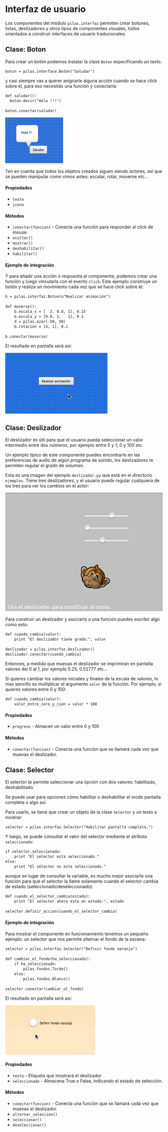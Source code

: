 # Interfaz de usuario

Los componentes del módulo ``pilas.interfaz`` permiten crear botones, listas,
deslizadores y otros tipos de componentes visuales, todos orientados
a construir interfaces de usuario traducionales.




## Clase: Boton

Para crear un botón podemos instalar la clase `Boton` especificando
un texto.

```
boton = pilas.interface.Botón("Saludar")
```

y casi siempre vas a querer asignarle alguna acción cuando se hace
click sobre él, para eso necesitás una función y conectarla:

```
def saludar():
  boton.decir("Hola !!!")

boton.conectar(saludar)
```

![](../imagenes/interfaz/boton_saludando.png)

Ten en cuenta que todos los objetos creados siguen siendo actores, así
que se pueden manipular como vimos antes: escalar, rotar, moverse etc...

#### Propiedades

* `texto`
* `icono`

#### Métodos

* `conectar(funcion)` - Conecta una función para responder al click de mouse.
* `ocultar()`
* `mostrar()`
* `deshabilitar()`
* `habilitar()`

#### Ejemplo de integración

Y para añadir una acción o respuesta al componente, podemos crear una
función y luego vincularla con el evento ``click``. Este ejemplo construye
un botón y realiza un movimiento cada vez que se hace click sobre él:

```
b = pilas.interfaz.Boton(u"Realizar animación")

def moverse():
    b.escala_x = [  2, 0.8, 1], 0.15
    b.escala_y = [0.8, 2,   1], 0.1
    d = pilas.azar(-50, 50)
    b.rotacion = [d, 1], 0.1

b.conectar(moverse)
```

El resultado en pantalla será así:


![](../imagenes/interfaz/boton.gif)


## Clase: Deslizador

El deslizador es útil para que el usuario pueda seleccionar
un valor intermedio entre dos números, por ejemplo entre 0 y 1, 0 y
100 etc.

Un ejemplo típico de este componente puedes encontrarlo
en las preferencias de audio de algún programa de sonido, los
deslizadores te permiten regular el grado de volumen.


Esta es una imagen del ejemplo ``deslizador.py`` que está
en el directorio ``ejemplos``. Tiene tres deslizadores, y
el usuario puede regular cualquiera de los tres para ver
los cambios en el actor:


![](../imagenes/interfaz/deslizador.jpg)


Para construir un deslizador y asociarlo a una función
puedes escribir algo como esto:


```
def cuando_cambia(valor):
    print "El deslizador tiene grado:", valor

deslizador = pilas.interfaz.Deslizador()
deslizador.conectar(cuando_cambia)
```


Entonces, a medida que muevas el deslizador se imprimirán
en pantalla valores del 0 al 1, por ejemplo 0.25, 0.52777 etc...

Si quieres cambiar los valores iniciales y finales de la
escala de valores, lo mas sencillo es multiplicar el argumento
``valor`` de la función. Por ejemplo, si quieres valores entre
0 y 100:


```
def cuando_cambia(valor):
    valor_entre_cero_y_cien = valor * 100
```


#### Propiedades

* `progreso` - Almacen un valor entre 0 y 100

#### Métodos

* `conectar(funcion)` - Conecta una función que se llamará cada vez que muevas el deslizador.


## Clase: Selector

El selector te permite seleccionar una opción con
dos valores: habilitado, deshabilitado.

Se puede usar para opciones cómo habilitar o deshabilitar
el modo pantalla completa o algo así.

Para usarlo, se tiene que crear un objeto de la
clase ``Selector`` y un texto a mostrar:

```
selector = pilas.interfaz.Selector("Habilitar pantalla completa.")
```

Y luego, se puede consultar el valor del selector mediante el
atributo ``seleccionado``:

```
if selector.seleccionado:
    print "El selector esta seleccionado."
else:
    print "El selector no esta seleccionado."
```

aunque en lugar de consultar la variable, es mucho mejor asociarle
una función para que el selector la llame solamente cuando el
selector cambia de estado (seleccionado/deseleccionado):

```
def cuando_el_selector_cambia(estado):
    print "El selector ahora esta en estado:", estado

selector.definir_accion(cuando_el_selector_cambia)
```

#### Ejemplo de integración

Para mostrar el componente en funcionamiento tenemos un pequeño ejemplo: un
selector que nos permite alternar el fondo de la escena:

```
selector = pilas.interfaz.Selector("Definir fondo naranja")

def cambiar_el_fondo(ha_seleccionado):
    if ha_seleccionado:
        pilas.fondos.Tarde()
    else:
        pilas.fondos.Blanco()

selector.conectar(cambiar_el_fondo)
```

El resultado en pantalla será así:


![](../imagenes/interfaz/selector.gif)

#### Propiedades

* `texto` - Etiqueta que mostrará el deslizador
* `seleccionado` - Almacena True o False, indicando el estado de selección.

#### Métodos

* `conectar(funcion)` - Conecta una función que se llamará cada vez que muevas el deslizador.
* `alternar_seleccion()`
* `seleccionar()`
* `deseleccionar()`
